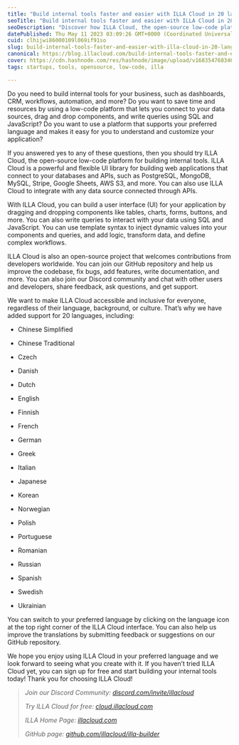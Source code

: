 ```yaml
---
title: "Build internal tools faster and easier with ILLA Cloud in 20 languages!"
seoTitle: "Build internal tools faster and easier with ILLA Cloud in 20 languages"
seoDescription: "Discover how ILLA Cloud, the open-source low-code platform for building internal tools, supports 20 languages and makes it easy to create tools."
datePublished: Thu May 11 2023 03:09:26 GMT+0000 (Coordinated Universal Time)
cuid: clhijwi86000109l069if91so
slug: build-internal-tools-faster-and-easier-with-illa-cloud-in-20-languages
canonical: https://blog.illacloud.com/build-internal-tools-faster-and-easier-with-illa-cloud-in-20-languages/
cover: https://cdn.hashnode.com/res/hashnode/image/upload/v1683547683466/d214f988-5634-43c8-99b2-f91b50364394.png
tags: startups, tools, opensource, low-code, illa

---
```


Do you need to build internal tools for your business, such as dashboards, CRM, workflows, automation, and more? Do you want to save time and resources by using a low-code platform that lets you connect to your data sources, drag and drop components, and write queries using SQL and JavaScript? Do you want to use a platform that supports your preferred language and makes it easy for you to understand and customize your application?

If you answered yes to any of these questions, then you should try ILLA Cloud, the open-source low-code platform for building internal tools. ILLA Cloud is a powerful and flexible UI library for building web applications that connect to your databases and APIs, such as PostgreSQL, MongoDB, MySQL, Stripe, Google Sheets, AWS S3, and more. You can also use ILLA Cloud to integrate with any data source connected through APIs.

With ILLA Cloud, you can build a user interface (UI) for your application by dragging and dropping components like tables, charts, forms, buttons, and more. You can also write queries to interact with your data using SQL and JavaScript. You can use template syntax to inject dynamic values into your components and queries, and add logic, transform data, and define complex workflows.

ILLA Cloud is also an open-source project that welcomes contributions from developers worldwide. You can join our GitHub repository and help us improve the codebase, fix bugs, add features, write documentation, and more. You can also join our Discord community and chat with other users and developers, share feedback, ask questions, and get support.

We want to make ILLA Cloud accessible and inclusive for everyone, regardless of their language, background, or culture. That’s why we have added support for 20 languages, including:

* Chinese Simplified
    
* Chinese Traditional
    
* Czech
    
* Danish
    
* Dutch
    
* English
    
* Finnish
    
* French
    
* German
    
* Greek
    
* Italian
    
* Japanese
    
* Korean
    
* Norwegian
    
* Polish
    
* Portuguese
    
* Romanian
    
* Russian
    
* Spanish
    
* Swedish
    
* Ukrainian
    

You can switch to your preferred language by clicking on the language icon at the top right corner of the ILLA Cloud interface. You can also help us improve the translations by submitting feedback or suggestions on our GitHub repository.

We hope you enjoy using ILLA Cloud in your preferred language and we look forward to seeing what you create with it. If you haven’t tried ILLA Cloud yet, you can sign up for free and start building your internal tools today! Thank you for choosing ILLA Cloud!

> *Join our Discord Community:* [*discord.com/invite/illacloud*](http://discord.com/invite/illacloud)
> 
> *Try ILLA Cloud for free:* [*cloud.illacloud.com*](http://cloud.illacloud.com)
> 
> *ILLA Home Page:* [*illacloud.com*](http://illacloud.com)
> 
> *GitHub page:* [*github.com/illacloud/illa-builder*](http://github.com/illacloud/illa-builder)